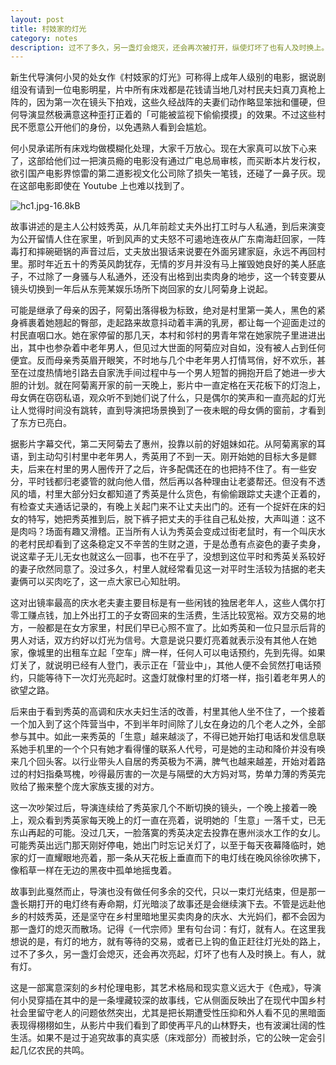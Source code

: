 ```yaml
---
layout: post
title: 村妓家的灯光
category: notes
description: 过不了多久，另一盏灯会熄灭，还会再次被打开，纵使灯坏了也有人及时换上。有人，就有灯。
---
```


新生代导演何小炅的处女作《村妓家的灯光》可称得上成年人级别的电影，据说剧组没有请到一位电影明星，片中所有床戏都是花钱请当地几对村民夫妇真刀真枪上阵的，因为第一次在镜头下拍戏，这些久经战阵的夫妻们动作略显笨拙和僵硬，但何导演显然极满意这种歪打正着的「可能被监视下偷偷摸摸」的效果。不过这些村民不愿意公开他们的身份，以免遇熟人看到会尴尬。

何小炅承诺所有床戏均做模糊化处理，大家千万放心。现在大家真可以放下心来了，这部给他们过一把演员瘾的电影没有通过广电总局审核，而买断本片发行权，欲引国产电影界惊雷的第二道影视文化公司除了损失一笔钱，还碰了一鼻子灰。现在这部电影即使在 Youtube 上也难以找到了。

![hc1.jpg-16.8kB][1]

故事讲述的是主人公村妓秀英，从几年前趁丈夫外出打工时与人私通，到后来演变为公开留情人住在家里，听到风声的丈夫怒不可遏地连夜从广东南海赶回家，一阵毒打和摔碗砸锅的声音过后，丈夫放出狠话来说要在外面另建家庭，永远不再回村里。那时年近五十的秀英风韵犹存，无情的岁月并没有马上摧毁她良好的美人胚底子，不过除了一身骚与人私通外，还没有出格到出卖肉身的地步，这一个转变要从镜头切换到一年后从东莞某娱乐场所下岗回家的女儿阿菊身上说起。

可能是继承了母亲的因子，阿菊出落得极为标致，绝对是村里第一美人，黑色的紧身裤裹着她翘起的臀部，走起路来故意抖动着丰满的乳房，都让每一个迎面走过的村民直咽口水。她在家停留的那几天，本村和邻村的男青年常在她家院子里进进出出，其中也参杂着中老年男人，但见过大世面的阿菊应对自如，没有被人占到任何便宜。反而母亲秀英眉开眼笑，不时地与几个中老年男人打情骂俏，好不欢乐，甚至在过度热情地引路去自家洗手间过程中与一个男人短暂的拥抱开启了她进一步大胆的计划。就在阿菊离开家的前一天晚上，影片中一直定格在天花板下的灯泡上，母女俩在窃窃私语，观众听不到她们说了什么，只是偶尔的笑声和一直亮起的灯光让人觉得时间没有跳转，直到导演把场景换到了一夜未眠的母女俩的窗前，才看到了东方已亮白。

据影片字幕交代，第二天阿菊去了惠州，投靠以前的好姐妹如花。从阿菊离家的耳语，到主动勾引村里中老年男人，秀英用了不到一天。刚开始她的目标大多是鳏夫，后来在村里的男人圈传开了之后，许多配偶还在的也把持不住了。有一些安分，平时钱都归老婆管的就向他人借，然后再以各种理由让老婆帮还。但没有不透风的墙，村里大部分妇女都知道了秀英是什么货色，有偷偷跟踪丈夫逮个正着的，有检查丈夫通话记录的，有晚上关起门来不让丈夫出门的。还有一个捉奸在床的妇女的特写，她把秀英推到后，脱下裤子把丈夫的手往自己私处按，大声叫道：这不是肉吗？场面有趣又滑稽。正当所有人认为秀英会变成过街老鼠时，有一个叫庆水的老村民却看到了这条稳定又不辛苦的生财之道，于是怂恿有点姿色的妻子卖身，说这辈子无儿无女也就这么一回事，也不在乎了，没想到这位平时和秀英关系较好的妻子欣然同意了。没过多久，村里人就经常看见这一对平时生活较为拮据的老夫妻俩可以买肉吃了，这一点大家已心知肚明。

这对出镜率最高的庆水老夫妻主要目标是有一些闲钱的独居老年人，这些人偶尔打零工赚点钱，加上外出打工的子女寄回来的生活费，生活比较宽裕。双方交易的地方，一般都是在女方家里，村民们早已心照不宣了。比如秀英和一位只显示后背的男人对话，双方约好以灯光为信号。大意是说只要灯亮着就表示没有其他人在她家，像城里的出租车立起「空车」牌一样，任何人可以电话预约，先到先得。如果灯关了，就说明已经有人登门，表示正在「营业中」，其他人便不会贸然打电话预约，只能等待下一次灯光亮起时。这盏灯就像村里的灯塔一样，指引着老年男人的欲望之路。

后来由于看到秀英的高调和庆水夫妇生活的改善，村里其他人坐不住了，一个接着一个加入到了这个阵营当中，不到半年时间除了儿女在身边的几个老人之外，全部参与其中。如此一来秀英的「生意」越来越淡了，不得已她开始打电话和发信息联系她手机里的一个个只有她才看得懂的联系人代号，可是她的主动和降价并没有唤来几个回头客。以行业带头人自居的秀英极为不满，脾气也越来越差，开始对着路过的村妇指桑骂槐，吵得最厉害的一次是与隔壁的大方妈对骂，势单力薄的秀英完败给了搬来整个庞大家族支援的对方。

这一次吵架过后，导演连续给了秀英家几个不断切换的镜头，一个晚上接着一晚上，观众看到秀英家每天晚上的灯一直在亮着，说明她的「生意」一落千丈，已无东山再起的可能。没过几天，一脸落寞的秀英决定去投靠在惠州淡水工作的女儿。可能秀英出远门那天刚好停电，她出门时忘记关灯了，以至于每天夜幕降临时，她家的灯一直耀眼地亮着，那一条从天花板上垂直而下的电灯线在晚风徐徐吹拂下，像稻草一样在无边的黑夜中孤单地摇曳着。

故事到此戛然而止，导演也没有做任何多余的交代，只以一束灯光结束，但是那一盏长期打开的电灯终有寿命期，灯光暗淡了故事还是会继续演下去。不管是远赴他乡的村妓秀英，还是坚守在乡村里暗地里买卖肉身的庆水、大光妈们，都不会因为那一盏灯的熄灭而散场。记得《一代宗师》里有句台词：有灯，就有人。在这里我想说的是，有灯的地方，就有等待的交易，或者已上钩的鱼正赶往灯光处的路上，过不了多久，另一盏灯会熄灭，还会再次亮起，灯坏了也有人及时换上。有人，就有灯。

这是一部寓意深刻的乡村伦理电影，其艺术格局和现实意义远大于《色戒》，导演何小炅穿插在其中的是一条埋藏较深的故事线，它从侧面反映出了在现代中国乡村社会里留守老人的问题依然突出，尤其是把长期遭受性压抑和外人看不见的黑暗面表现得栩栩如生，从影片中我们看到了即使再平凡的山林野夫，也有波澜壮阔的性生活。如果不是过于追究故事的真实感（床戏部分）而被封杀，它的公映一定会引起几亿农民的共鸣。


  [1]: https://cdn.gushihao.com/hc1.jpg
